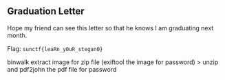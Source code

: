 ## Graduation Letter
Hope my friend can see this letter so that he knows I am graduating next month.

Flag: `sunctf{leaRn_y0uR_stegan0}`

binwalk extract image for zip file (exiftool the image for password) > unzip and pdf2john the pdf file for password
